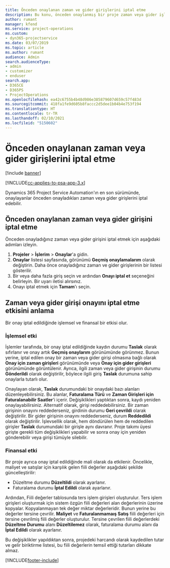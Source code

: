 ```yaml
---
title: Önceden onaylanan zaman ve gider girişlerini iptal etme
description: Bu konu, önceden onaylanmış bir proje zaman veya gider işlemini iptal etme hakkında bilgi sağlar.
author: rumant
manager: kfend
ms.service: project-operations
ms.custom:
- dyn365-projectservice
ms.date: 03/07/2019
ms.topic: article
ms.author: rumant
audience: Admin
search.audienceType:
- admin
- customizer
- enduser
search.app:
- D365CE
- D365PS
- ProjectOperations
ms.openlocfilehash: ea42c6755b4b48d986e385879607d659c57f483d
ms.sourcegitcommit: 418fa1fe9d605b8faccc2d5dee1b04b4e753f194
ms.translationtype: HT
ms.contentlocale: tr-TR
ms.lasthandoff: 02/10/2021
ms.locfileid: "5150602"
---
```

# <a name="cancel-previously-approved-time-or-expense-entries"></a>Önceden onaylanan zaman veya gider girişlerini iptal etme

[!include [banner](../includes/psa-now-project-operations.md)]

[!INCLUDE[cc-applies-to-psa-app-3.x](../includes/cc-applies-to-psa-app-3x.md)]

Dynamics 365 Project Service Automation'ın en son sürümünde, onaylayanlar önceden onayladıkları zaman veya gider girişlerini iptal edebilir.

## <a name="cancel-a-previously-approved-time-or-expense-entry"></a>Önceden onaylanan zaman veya gider girişini iptal etme

Önceden onayladığınız zaman veya gider girişini iptal etmek için aşağıdaki adımları izleyin.

1. **Projeler** \> **İşlerim** \> **Onaylar**'a gidin.
2. **Onaylar** listesi sayfasında, görünümü **Geçmiş onaylamalarım** olarak değiştirin. Daha önce onayladığınız zaman ve gider girişlerinin bir listesi gösterilir.
3. Bir veya daha fazla giriş seçin ve ardından **Onayı iptal et** seçeneğini belirleyin. Bir uyarı iletisi alırsınız.
4. Onayı iptal etmek için **Tamam**'ı seçin.

## <a name="understand-the-impact-of-canceling-a-time-or-expense-entry-approval"></a>Zaman veya gider girişi onayını iptal etme etkisini anlama

Bir onay iptal edildiğinde işlemsel ve finansal bir etkisi olur.

### <a name="operational-impact"></a>İşlemsel etki

İşlemler tarafında, bir onay iptal edildiğinde kaydın durumu **Taslak** olarak sıfırlanır ve onay artık **Geçmiş onaylarım** görünümünde görünmez. Bunun yerine, iptal edilen onay bir zaman veya gider girişi olmasına bağlı olarak **Onay için zaman girişleri** görünümünde veya **Onay için gider girişleri** görünümünde görüntülenir. Ayrıca, ilgili zaman veya gider girişinin durumu **Gönderildi** olarak değiştirilir, böylece ilgili giriş **Taslak** durumuna sahip onaylarla tutarlı olur.

Onaylayan olarak, **Taslak** durumundaki bir onaydaki bazı alanları düzenleyebilirsiniz. Bu alanlar, **Faturalama Türü** ve **Zaman Girişleri için Faturalanabilir Saatler**'i içerir. Değişiklikleri yaptıktan sonra, kaydı yeniden onaylayabilirsiniz. Alternatif olarak, girişi reddedebilirsiniz. Bir zaman girişinin onayını reddederseniz, girdinin durumu **Geri çevrildi** olarak değiştirilir. Bir gider girişinin onayını reddederseniz, durum **Reddedildi** olarak değiştirilir. İşlevsellik olarak, hem döndürülen hem de reddedilen girişler **Taslak** durumundaki bir girişle aynı davranır. Proje takımı üyesi girişte gerekli tüm değişiklikleri yapabilir ve sonra onay için yeniden gönderebilir veya girişi tümüyle silebilir.

### <a name="financial-impact"></a>Finansal etki

Bir proje ayrıca onay iptal edildiğinde mali olarak da etkilenir. Öncelikle, maliyet ve satışlar için karşılık gelen fiili değerler aşağıdaki şekilde güncelleştirilir:

- Düzeltme durumu **Düzeltildi** olarak ayarlanır.
- Faturalama durumu **İptal Edildi** olarak ayarlanır.

Ardından, Fiili değerler tablosunda ters işlem girişleri oluşturulur. Ters işlem girişleri oluşturmak için sistem özgün fiili değerleri alan değerlerinin üzerine kopyalar. Kopyalanmayan tek değer miktar değerleridir. Bunun yerine bu değerler tersine çevrilir. **Maliyet** ve **Faturalanmamaış Satış** fiili değerleri için tersine çevrilmiş fiili değerler oluşturulur. Tersine çevrilen fiili değerlerdeki **Düzeltme Durumu** alanı **Düzeltilemez** olarak, faturalama durumu alanı da **İptal Edildi** olarak ayarlanır.

Bu değişiklikler yapıldıktan sonra, projedeki harcandı olarak kaydedilen tutar ve gelir biriktirme listesi, bu fiili değerlerin temsil ettiği tutarları dikkate almaz.


[!INCLUDE[footer-include](../includes/footer-banner.md)]